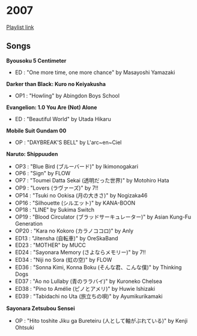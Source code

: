 # 2007

[Playlist link](https://open.spotify.com/user/fz230568w0ccmom2dg3zvxq1h/playlist/40NmtYQuqz21GlFOCBGnhR?si=ESAvRfjGTwuYCL-TreR1Cg)

## Songs

**Byousoku 5 Centimeter**
* ED : "One more time, one more chance" by Masayoshi Yamazaki

**Darker than Black: Kuro no Keiyakusha**
* OP1 : "Howling" by Abingdon Boys School

**Evangelion: 1.0 You Are (Not) Alone**
* ED : "Beautiful World" by Utada Hikaru

**Mobile Suit Gundam 00**
* OP : "DAYBREAK'S BELL" by L'arc~en~Ciel

**Naruto: Shippuuden**
* OP3 : "Blue Bird (ブルーバード)" by Ikimonogakari
* OP6 : "Sign" by FLOW
* OP7 : "Toumei Datta Sekai (透明だった世界)" by Motohiro Hata
* OP9 : "Lovers (ラヴァーズ)" by 7!!
* OP14 : "Tsuki no Ookisa (月の大きさ)" by Nogizaka46
* OP16 : "Silhouette (シルエット)" by KANA-BOON
* OP18 : "LINE" by Sukima Switch
* OP19 : "Blood Circulator (ブラッドサーキュレーター)" by Asian Kung-Fu Generation
* OP20 : "Kara no Kokoro (カラノココロ)" by Anly
* ED13 : "Jitensha (自転車)" by OreSkaBand
* ED23 : "MOTHER" by MUCC
* ED24 : "Sayonara Memory (さよならメモリー)" by 7!!
* ED34 : "Niji no Sora (虹の空)" by FLOW
* ED36 : "Sonna Kimi, Konna Boku (そんな君、こんな僕)" by Thinking Dogs
* ED37 : "Ao no Lullaby (青のララバイ)" by Kuroneko Chelsea
* ED38 : "Pino to Amélie (ピノとアメリ)" by Huwie Ishizaki
* ED39 : "Tabidachi no Uta (旅立ちの唄)" by Ayumikurikamaki

**Sayonara Zetsubou Sensei**
* OP : "Hito toshite Jiku ga Bureteiru (人として軸がぶれている)" by Kenji Ohtsuki